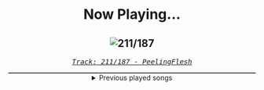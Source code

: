 <div align="center"> 
<h1>Now Playing...</h1>

![211/187](https://i.scdn.co/image/ab67616d00001e02880c1e0c764712a9f2ee2b12)
--
_<samp><a href="https://open.spotify.com/track/4Znfxk1gQimZC32IKbhdRq">Track: 211/187 - PeelingFlesh</a></samp>_

<div style="border: 1px #4B5054 solid"></div>
<details>
  <summary>
    Previous played songs
  </summary>
  <table>
    <thead>
      <tr>
        <th>
          Artist
        </th>
        <th>
          Song
        </th>
        <th>
          Link
        </th>
      </tr>
    </thead>
    <tbody>
      <tr><td>PeelingFlesh</td><td>211/187</td><td><a href="https://open.spotify.com/track/4Znfxk1gQimZC32IKbhdRq">https://open.spotify.com/track/4Znfxk1gQimZC32IKbhdRq</a></td></tr><tr><td>The Dead Daisies</td><td>Let It Set You Free</td><td><a href="https://open.spotify.com/track/13DTgKCVi5imiczLBMEu26">https://open.spotify.com/track/13DTgKCVi5imiczLBMEu26</a></td></tr><tr><td>Eisbrecher</td><td>Anfang</td><td><a href="https://open.spotify.com/track/1httndSHAIiALBcx9wdtia">https://open.spotify.com/track/1httndSHAIiALBcx9wdtia</a></td></tr><tr><td>Wolves At The Gate</td><td>Pardon Me</td><td><a href="https://open.spotify.com/track/62kwAOfEpug1aw9gFHJwtc">https://open.spotify.com/track/62kwAOfEpug1aw9gFHJwtc</a></td></tr><tr><td>Incantation</td><td>Invocation (Chthonic Merge) X</td><td><a href="https://open.spotify.com/track/2rh3w5SIH0wg5AcuS83y28">https://open.spotify.com/track/2rh3w5SIH0wg5AcuS83y28</a></td></tr><tr><td>Worm Shepherd</td><td>The Tortured Path</td><td><a href="https://open.spotify.com/track/0B9hxiYI4Igvp6eDhcNeol">https://open.spotify.com/track/0B9hxiYI4Igvp6eDhcNeol</a></td></tr><tr><td>Bonfire</td><td>Why is It Never Enough - MMXXIII Version</td><td><a href="https://open.spotify.com/track/5vU61b9bnyMni9bSvHHbNU">https://open.spotify.com/track/5vU61b9bnyMni9bSvHHbNU</a></td></tr><tr><td>Ministry</td><td>Goddamn White Trash</td><td><a href="https://open.spotify.com/track/0JqtLoPU1i47itdwKRg2Zo">https://open.spotify.com/track/0JqtLoPU1i47itdwKRg2Zo</a></td></tr><tr><td>Harms Way</td><td>Devour</td><td><a href="https://open.spotify.com/track/2R2bsoc8qy8KhJLGBSaXvK">https://open.spotify.com/track/2R2bsoc8qy8KhJLGBSaXvK</a></td></tr><tr><td>Wolves In The Throne Room</td><td>Twin Mouthed Spring</td><td><a href="https://open.spotify.com/track/4Qh04ifvbekN7yZ6hsqSod">https://open.spotify.com/track/4Qh04ifvbekN7yZ6hsqSod</a></td></tr><tr><td>Lauren Babic</td><td>Redneck</td><td><a href="https://open.spotify.com/track/3cMOFMGLs18ygIVsKep7RZ">https://open.spotify.com/track/3cMOFMGLs18ygIVsKep7RZ</a></td></tr><tr><td>Scott Stapp</td><td>Higher Power</td><td><a href="https://open.spotify.com/track/7zhgjjwlhxaZoYjTtqTsbP">https://open.spotify.com/track/7zhgjjwlhxaZoYjTtqTsbP</a></td></tr><tr><td>To The Grave</td><td>Deadskin Skimask (feat. Jake Kennedy)</td><td><a href="https://open.spotify.com/track/5yAvAT81ibyviGoIQzTTcb">https://open.spotify.com/track/5yAvAT81ibyviGoIQzTTcb</a></td></tr><tr><td>Magnolia Park</td><td>HeartStopper</td><td><a href="https://open.spotify.com/track/76d70Mp8KMYw6XQZ9lDUoT">https://open.spotify.com/track/76d70Mp8KMYw6XQZ9lDUoT</a></td></tr><tr><td>Fight The Fade</td><td>Stranger</td><td><a href="https://open.spotify.com/track/6qHxyLa8Q6m0FcQt0X7aF5">https://open.spotify.com/track/6qHxyLa8Q6m0FcQt0X7aF5</a></td></tr><tr><td>Thy Art Is Murder</td><td>Blood Throne</td><td><a href="https://open.spotify.com/track/5F5q6UFrE4bdBSf4iPJKS6">https://open.spotify.com/track/5F5q6UFrE4bdBSf4iPJKS6</a></td></tr><tr><td>(Hed) P.E.</td><td>DETOX</td><td><a href="https://open.spotify.com/track/7a3dzgrNu32WXb1ymJmgm2">https://open.spotify.com/track/7a3dzgrNu32WXb1ymJmgm2</a></td></tr><tr><td>OOMPH!</td><td>Richter und Henker</td><td><a href="https://open.spotify.com/track/6pFQkQ8NkqwrvkWpPt2alp">https://open.spotify.com/track/6pFQkQ8NkqwrvkWpPt2alp</a></td></tr><tr><td>SHIVA</td><td>The Last Remnant</td><td><a href="https://open.spotify.com/track/4KPoIuoi3CGWeDcHv290mg">https://open.spotify.com/track/4KPoIuoi3CGWeDcHv290mg</a></td></tr><tr><td>Cyhra</td><td>Ashlight</td><td><a href="https://open.spotify.com/track/0saruqOYLsI2HXL3JVnFiw">https://open.spotify.com/track/0saruqOYLsI2HXL3JVnFiw</a></td></tr>
    </tbody>
  </table>
</details>

</div>
